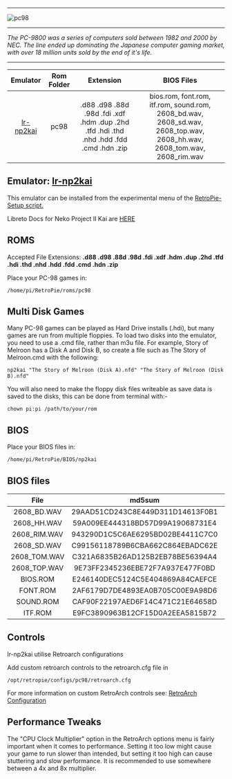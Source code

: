 ***
![pc98](https://user-images.githubusercontent.com/22881403/40662783-f0fd7244-631c-11e8-85f4-e814a9be0350.png)
***
_The PC-9800 was a series of computers sold between 1982 and 2000 by NEC.  The line ended up dominating the Japanese computer gaming market, with over 18 million units sold by the end of it's life._
***

| Emulator | Rom Folder | Extension | BIOS Files |
| :---: | :---: | :---: | :---: |
| [lr-np2kai](http://domisan.sakura.ne.jp/article/np2kai/np2kai.html) | pc98 | .d88 .d98 .88d .98d .fdi .xdf .hdm .dup .2hd .tfd .hdi .thd .nhd .hdd .fdd .cmd .hdn .zip| bios.rom, font.rom, itf.rom, sound.rom, 2608_bd.wav, 2608_sd.wav, 2608_top.wav, 2608_hh.wav, 2608_tom.wav, 2608_rim.wav |

## Emulator: [lr-np2kai](http://domisan.sakura.ne.jp/article/np2kai/np2kai.html)
This emulator can be installed from the experimental menu of the [RetroPie-Setup script.](Updating-RetroPie#using-the-retropie-setup-script)

Libreto Docs for Neko Project II Kai are [HERE](https://docs.libretro.com/library/neko_project_ii_kai/)

## ROMS

Accepted File Extensions: **.d88 .d98 .88d .98d .fdi .xdf .hdm .dup .2hd .tfd .hdi .thd .nhd .hdd .fdd .cmd .hdn .zip** 

Place your PC-98 games in:
```
/home/pi/RetroPie/roms/pc98
```

## Multi Disk Games

Many PC-98 games can be played as Hard Drive installs (.hdi), but many games are run from multiple floppies. To load two disks into the emulator, you need to use a .cmd file, rather than m3u file. For example, Story of Melroon has a Disk A and Disk B, so create a file such as The Story of Melroon.cmd with the following:

```
np2kai "The Story of Melroon (Disk A).nfd" "The Story of Melroon (Disk B).nfd"
```

You will also need to make the floppy disk files writeable as save data is saved to the disks, this can be done from terminal with:-

```
chown pi:pi /path/to/your/rom
```

## BIOS

Place your BIOS files in:
```
/home/pi/RetroPie/BIOS/np2kai
```

## BIOS files

| File | md5sum | CRC32 |
| :--: | :--: | :--: |
| 2608_BD.WAV | 29AAD51CD243C8E449D311D14613F0B1 | FCB60C01 |
| 2608_HH.WAV | 59A009EE444318BD57D99A19068731E4 | 7D6D9C4E |
| 2608_RIM.WAV | 943290D1C5C6AE6295BD02BE4411C7C0 | 8518A388 |
| 2608_SD.WAV | C99156118789B6CBA662C864EBADC62E | C977FDB8 |
| 2608_TOM.WAV | C321A6835B26AD125B2EB78BE56394A4 | 5E8AB475 |
| 2608_TOP.WAV | 9E73FF2345236EBE72F7A937E477F0BD | CEFA9F76 |
| BIOS.ROM | E246140DEC5124C5E404869A84CAEFCE | 76AFFD90 |
| FONT.ROM | 2AF6179D7DE4893EA0B705C00E9A98D6 | CD6DFABE |
| SOUND.ROM | CAF90F22197AED6F14C471C21E64658D | A21EF796 |
| ITF.ROM | E9FC3890963B12CF15D0A2EEA5815B72 | 273E9E88 |

## Controls

lr-np2kai utilise Retroarch configurations

Add custom retroarch controls to the retroarch.cfg file in
```shell
/opt/retropie/configs/pc98/retroarch.cfg
```
For more information on custom RetroArch controls see: [RetroArch Configuration](RetroArch-Configuration)

## Performance Tweaks

The "CPU Clock Multiplier" option in the RetroArch options menu is fairly important when it comes to performance.  Setting it too low might cause your game to run slower than intended, but setting it too high can cause stuttering and slow performance.  It is recommended to use somewhere between a 4x and 8x multiplier.
